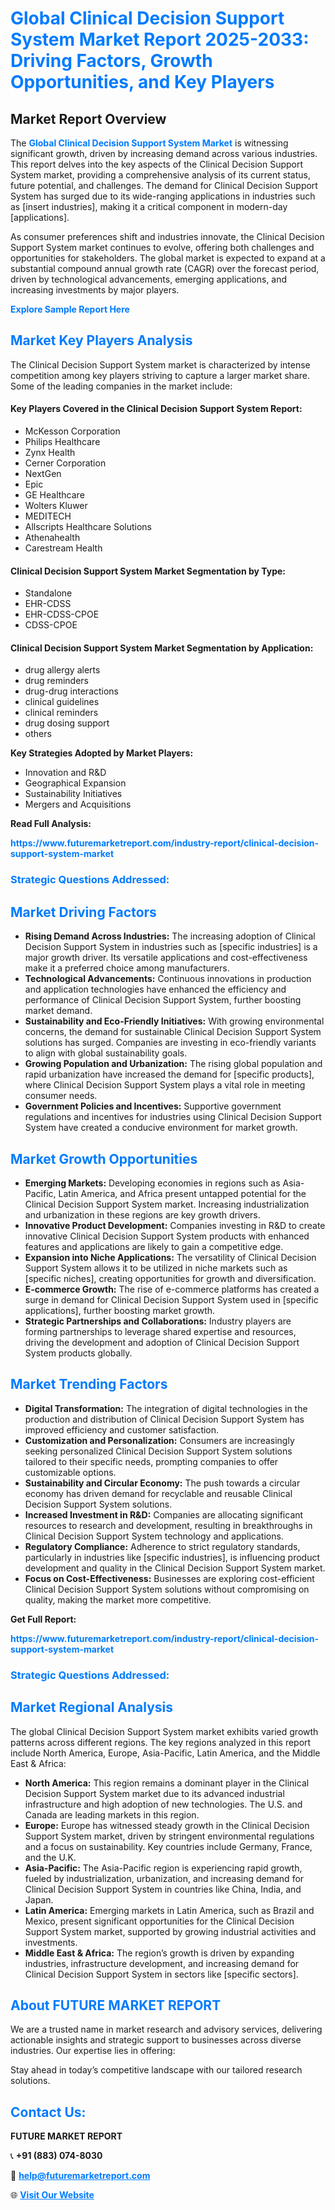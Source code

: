 <h1 style="color: #007BFF;">Global Clinical Decision Support System Market Report 2025-2033: Driving Factors, Growth Opportunities, and Key Players</h1>

<section id="overview">
<h2>Market Report Overview</h2>
<p>The <a href="https://www.futuremarketreport.com/industry-report/clinical-decision-support-system-market" style="color: #007BFF; text-decoration: none;"><strong>Global Clinical Decision Support System Market</strong></a> is witnessing significant growth, driven by increasing demand across various industries. This report delves into the key aspects of the Clinical Decision Support System market, providing a comprehensive analysis of its current status, future potential, and challenges. The demand for Clinical Decision Support System has surged due to its wide-ranging applications in industries such as [insert industries], making it a critical component in modern-day [applications].</p>
<p>As consumer preferences shift and industries innovate, the Clinical Decision Support System market continues to evolve, offering both challenges and opportunities for stakeholders. The global market is expected to expand at a substantial compound annual growth rate (CAGR) over the forecast period, driven by technological advancements, emerging applications, and increasing investments by major players.</p>
</section>

<section id="overview">
<p><a href="https://www.futuremarketreport.com/request-sample/reportId=80076" style="color: #007BFF; text-decoration: none;"><strong>Explore Sample Report Here</strong></a></p>
</section>

<section id="key-players">
<h2 style="color: #007BFF;">Market Key Players Analysis</h2>
<p>The Clinical Decision Support System market is characterized by intense competition among key players striving to capture a larger market share. Some of the leading companies in the market include:</p>
<h4>Key Players Covered in the Clinical Decision Support System Report:</h4>
<ul><li>McKesson Corporation</li><li>Philips Healthcare</li><li>Zynx Health</li><li>Cerner Corporation</li><li>NextGen</li><li>Epic</li><li>GE Healthcare</li><li>Wolters Kluwer</li><li>MEDITECH</li><li>Allscripts Healthcare Solutions</li><li>Athenahealth</li><li>Carestream Health</li></ul>
<h4>Clinical Decision Support System Market Segmentation by Type:</h4>
<ul><li>Standalone</li><li>EHR-CDSS</li><li>EHR-CDSS-CPOE</li><li>CDSS-CPOE</li></ul>

<h4>Clinical Decision Support System Market Segmentation by Application:</h4>
<ul><li>drug allergy alerts</li><li>drug reminders</li><li>drug-drug interactions</li><li>clinical guidelines</li><li>clinical reminders</li><li>drug dosing support</li><li>others</li></ul>
<p><strong>Key Strategies Adopted by Market Players:</strong></p>
<ul>
<li>Innovation and R&D</li>
<li>Geographical Expansion</li>
<li>Sustainability Initiatives</li>
<li>Mergers and Acquisitions</li>
</ul>
</section>

<section>
<p><strong>Read Full Analysis: </strong></p><a href="https://www.futuremarketreport.com/industry-report/clinical-decision-support-system-market" style="color: #007BFF; text-decoration: none;"><strong>https://www.futuremarketreport.com/industry-report/clinical-decision-support-system-market</strong></a>
<h3 style="color: #007BFF;">Strategic Questions Addressed:</h3>
</section>

<section id="driving-factors">
<h2 style="color: #007BFF;">Market Driving Factors</h2>
<ul>
<li><strong>Rising Demand Across Industries:</strong> The increasing adoption of Clinical Decision Support System in industries such as [specific industries] is a major growth driver. Its versatile applications and cost-effectiveness make it a preferred choice among manufacturers.</li>
<li><strong>Technological Advancements:</strong> Continuous innovations in production and application technologies have enhanced the efficiency and performance of Clinical Decision Support System, further boosting market demand.</li>
<li><strong>Sustainability and Eco-Friendly Initiatives:</strong> With growing environmental concerns, the demand for sustainable Clinical Decision Support System solutions has surged. Companies are investing in eco-friendly variants to align with global sustainability goals.</li>
<li><strong>Growing Population and Urbanization:</strong> The rising global population and rapid urbanization have increased the demand for [specific products], where Clinical Decision Support System plays a vital role in meeting consumer needs.</li>
<li><strong>Government Policies and Incentives:</strong> Supportive government regulations and incentives for industries using Clinical Decision Support System have created a conducive environment for market growth.</li>
</ul>
</section>

<section id="growth-opportunities">
<h2 style="color: #007BFF;">Market Growth Opportunities</h2>
<ul>
<li><strong>Emerging Markets:</strong> Developing economies in regions such as Asia-Pacific, Latin America, and Africa present untapped potential for the Clinical Decision Support System market. Increasing industrialization and urbanization in these regions are key growth drivers.</li>
<li><strong>Innovative Product Development:</strong> Companies investing in R&D to create innovative Clinical Decision Support System products with enhanced features and applications are likely to gain a competitive edge.</li>
<li><strong>Expansion into Niche Applications:</strong> The versatility of Clinical Decision Support System allows it to be utilized in niche markets such as [specific niches], creating opportunities for growth and diversification.</li>
<li><strong>E-commerce Growth:</strong> The rise of e-commerce platforms has created a surge in demand for Clinical Decision Support System used in [specific applications], further boosting market growth.</li>
<li><strong>Strategic Partnerships and Collaborations:</strong> Industry players are forming partnerships to leverage shared expertise and resources, driving the development and adoption of Clinical Decision Support System products globally.</li>
</ul>
</section>

<section id="trending-factors">
<h2 style="color: #007BFF;">Market Trending Factors</h2>
<ul>
<li><strong>Digital Transformation:</strong> The integration of digital technologies in the production and distribution of Clinical Decision Support System has improved efficiency and customer satisfaction.</li>
<li><strong>Customization and Personalization:</strong> Consumers are increasingly seeking personalized Clinical Decision Support System solutions tailored to their specific needs, prompting companies to offer customizable options.</li>
<li><strong>Sustainability and Circular Economy:</strong> The push towards a circular economy has driven demand for recyclable and reusable Clinical Decision Support System solutions.</li>
<li><strong>Increased Investment in R&D:</strong> Companies are allocating significant resources to research and development, resulting in breakthroughs in Clinical Decision Support System technology and applications.</li>
<li><strong>Regulatory Compliance:</strong> Adherence to strict regulatory standards, particularly in industries like [specific industries], is influencing product development and quality in the Clinical Decision Support System market.</li>
<li><strong>Focus on Cost-Effectiveness:</strong> Businesses are exploring cost-efficient Clinical Decision Support System solutions without compromising on quality, making the market more competitive.</li>
</ul>
</section>

<section>
<p><strong>Get Full Report: </strong></p><a href="https://www.futuremarketreport.com/industry-report/clinical-decision-support-system-market" style="color: #007BFF; text-decoration: none;"><strong>https://www.futuremarketreport.com/industry-report/clinical-decision-support-system-market</strong></a>
<h3 style="color: #007BFF;">Strategic Questions Addressed:</h3>
</section>


<section id="regional-analysis">
<h2 style="color: #007BFF;">Market Regional Analysis</h2>
<p>The global Clinical Decision Support System market exhibits varied growth patterns across different regions. The key regions analyzed in this report include North America, Europe, Asia-Pacific, Latin America, and the Middle East & Africa:</p>
<ul>
<li><strong>North America:</strong> This region remains a dominant player in the Clinical Decision Support System market due to its advanced industrial infrastructure and high adoption of new technologies. The U.S. and Canada are leading markets in this region.</li>
<li><strong>Europe:</strong> Europe has witnessed steady growth in the Clinical Decision Support System market, driven by stringent environmental regulations and a focus on sustainability. Key countries include Germany, France, and the U.K.</li>
<li><strong>Asia-Pacific:</strong> The Asia-Pacific region is experiencing rapid growth, fueled by industrialization, urbanization, and increasing demand for Clinical Decision Support System in countries like China, India, and Japan.</li>
<li><strong>Latin America:</strong> Emerging markets in Latin America, such as Brazil and Mexico, present significant opportunities for the Clinical Decision Support System market, supported by growing industrial activities and investments.</li>
<li><strong>Middle East & Africa:</strong> The region’s growth is driven by expanding industries, infrastructure development, and increasing demand for Clinical Decision Support System in sectors like [specific sectors].</li>
</ul>
</section>

<footer>
<h2 style="color: #007BFF;">About FUTURE MARKET REPORT</h2>
<p>We are a trusted name in market research and advisory services, delivering actionable insights and strategic support to businesses across diverse industries. Our expertise lies in offering:</p>

<p>Stay ahead in today’s competitive landscape with our tailored research solutions.</p>

<h2 style="color: #007BFF;">Contact Us:</h2>
<p><strong>FUTURE MARKET REPORT</strong></p>
<p>📞 <strong>+91 (883) 074-8030</strong></p>
<p>📧 <strong><a href="mailto:help@futuremarketreport.com" style="color: #007BFF;">help@futuremarketreport.com</a></strong></p>
<p>🌐 <strong><a href="https://www.futuremarketreport.com/" style="color: #007BFF;">Visit Our Website</a></strong></p>
</footer>